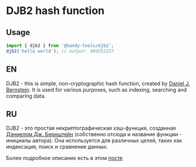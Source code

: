 # DJB2 hash function

## Usage

```javascript
import { djb2 } from '@handy-tools/djb2';
djb2('hello world'); // output: 894552257
```

## EN 
DJB2 - this is simple, non-cryptographic hash function, created by [Daniel J. Bernstein](https://en.wikipedia.org/wiki/Daniel_J._Bernstein).  It is used for various purposes, such as indexing, searching and comparing data.

## RU
DJB2 - это простая некриптографическая хэш-функция, созданная [Дэниелом Дж. Бернштейн](https://en.wikipedia.org/wiki/Daniel_J._Bernstein) (собственно отсюда и название функции - инициалы автора). Она используется для различных целей, таких как индексация, поиск и сравнение данных.

Более подробное описание есть в этом [посте](https://thestrangeadventurer.com/hesh-funkciya-djb2/)





